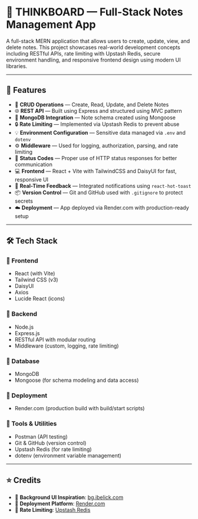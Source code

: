 # 🧠 THINKBOARD — Full-Stack Notes Management App

A full-stack MERN application that allows users to create, update, view, and delete notes. This project showcases real-world development concepts including RESTful APIs, rate limiting with Upstash Redis, secure environment handling, and responsive frontend design using modern UI libraries.

---

## 🚀 Features

- 🔧 **CRUD Operations** — Create, Read, Update, and Delete Notes  
- 🌐 **REST API** — Built using Express and structured using MVC pattern  
- 🧱 **MongoDB Integration** — Note schema created using Mongoose  
- 🔒 **Rate Limiting** — Implemented via Upstash Redis to prevent abuse  
- 💡 **Environment Configuration** — Sensitive data managed via `.env` and `dotenv`  
- ⚙️ **Middleware** — Used for logging, authorization, parsing, and rate limiting  
- 📄 **Status Codes** — Proper use of HTTP status responses for better communication  
- 💻 **Frontend** — React + Vite with TailwindCSS and DaisyUI for fast, responsive UI  
- 🔔 **Real-Time Feedback** — Integrated notifications using `react-hot-toast`  
- 📦 **Version Control** — Git and GitHub used with `.gitignore` to protect secrets  
- ☁️ **Deployment** — App deployed via Render.com with production-ready setup  

---

## 🛠️ Tech Stack

### 🔹 Frontend  
- React (with Vite)  
- Tailwind CSS (v3)  
- DaisyUI  
- Axios  
- Lucide React (icons)  

### 🔹 Backend  
- Node.js  
- Express.js  
- RESTful API with modular routing  
- Middleware (custom, logging, rate limiting)  

### 🔹 Database  
- MongoDB  
- Mongoose (for schema modeling and data access)  

### 🔹 Deployment  
- Render.com (production build with build/start scripts)  

### 🔹 Tools & Utilities  
- Postman (API testing)  
- Git & GitHub (version control)  
- Upstash Redis (for rate limiting)  
- dotenv (environment variable management)  

---

## ⭐ Credits

- 🎨 **Background UI Inspiration**: [bg.ibelick.com](https://bg.ibelick.com)  
- 🚀 **Deployment Platform**: [Render.com](https://render.com)  
- 🔐 **Rate Limiting**: [Upstash Redis](https://upstash.com/redis)  
